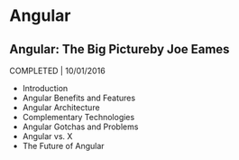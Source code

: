# Angular

## Angular: The Big Pictureby Joe Eames
COMPLETED | 10/01/2016

- Introduction
- Angular Benefits and Features
- Angular Architecture
- Complementary Technologies
- Angular Gotchas and Problems
- Angular vs. X
- The Future of Angular